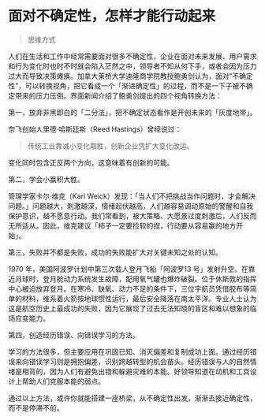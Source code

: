 # 面对不确定性，怎样才能行动起来

> 思维方式

人们在生活和工作中经常需要面对很多不确定性，企业在面对未来发展、用户需求和行为变化时也时不时就会陷入茫然之中，领导者不知从何下手，或者会因为压力过大而导致决策瘫痪。加拿大莱桥大学迪隆商学院教授鲍勇剑认为，面对“不确定性”，可以转换视角，把它看成一个「渐进确定性」的过程，而不是一下子被不确定带来的压力压倒。界面新闻介绍了鲍勇剑提出的四个视角转换方法：

第一，放弃非黑即白的「二分法」，把不确定状态看作是开创未来的「灰度地带」。

奈飞创始人里德·哈斯廷斯（Reed Hastings）曾经说过：

> 传统工业靠减小变化取胜，创新企业凭扩大变化改运。

变化同时包含正反两个方向，这意味着有创新的可能。

第二，学会小赢积大胜。

管理学家卡尔·维克（Karl Weick）发现：「当人们不把挑战当作问题时，才会解决问题。」问题越大，刺激越深，情绪起伏越高，人们越容易调动原始的警醒和自我保护意识，越不愿意行动。我们常看到，被大策略、大愿景过度刺激后，人们反而无所适从。因此，维克建议「柿子一定要捡软的捏，行动要从容易赢的地方开始」。

第三，失败并不都是失败，成功的失败能扩大对关键未知之处的认知。

1970 年，美国阿波罗计划中第三次载人登月飞船「阿波罗13 号」发射升空。在靠近月球时，登月舱动力系统发生故障，配用氧气罐也爆炸破裂。位于休斯敦的指挥中心被迫放弃登月。在寒冷、缺氧、动力不足的条件下，三位宇航员凭借胶布等简单的材料，维系着火箭按地球惯性运行，最后安全降落在南太平洋。专业人士认为这是航空历史上最成功的失败，因为它展现了过去无法知晓的盲区和难以想象的临场应变能力。

第四，创造经历错误、向错误学习的方法。

学习的方法很多，但主要应用在巩固已知、消灭偏差和复制成功上面。通过经历错误来向错误学习则是拥抱偏差，识别跨越转型的机会苗头。经历错误与人的自然情绪是相背的，因为人们有避免出错和躲避灾难的本能。好领导知道在动机和工具设计上帮助人们克服本能的弱点。

通过以上方法，或许你就能搭建一座桥梁，从不确定性出发，渐渐去接近确定性，而不是停滞不前。